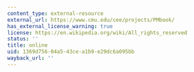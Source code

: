 ```yaml
---
content_type: external-resource
external_url: https://www.cmu.edu/cee/projects/PMbook/
has_external_license_warning: true
license: https://en.wikipedia.org/wiki/All_rights_reserved
status: ''
title: online
uid: 1369d756-04a5-43ce-a1b9-e29dc6a095bb
wayback_url: ''
---
```

